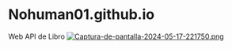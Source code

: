 # Nohuman01.github.io
Web API de Libro
[![Captura-de-pantalla-2024-05-17-221750.png](https://i.postimg.cc/ZqThd1n1/Captura-de-pantalla-2024-05-17-221750.png)](https://postimg.cc/5XkGcKw3)
